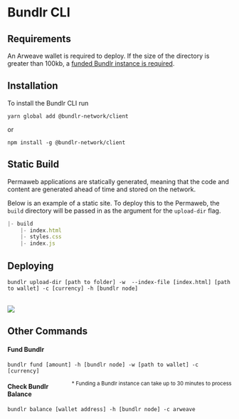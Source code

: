 # Bundlr CLI

## Requirements
An Arweave wallet is required to deploy. If the size of the directory is greater than 100kb, a <a href="#fund-bundlr">funded Bundlr instance is required</a>.

## Installation

To install the Bundlr CLI run 
```console
yarn global add @bundlr-network/client
```
or 
```console
npm install -g @bundlr-network/client
```

## Static Build
Permaweb applications are statically generated, meaning that the code and content are generated ahead of time and stored on the network.

Below is an example of a static site. To deploy this to the Permaweb, the `build` directory will be passed in as the argument for the `upload-dir` flag.

```js
|- build
    |- index.html
    |- styles.css
    |- index.js
```

## Deploying

```console
bundlr upload-dir [path to folder] -w  --index-file [index.html] [path to wallet] -c [currency] -h [bundlr node]
```

<br/>
<img src="https://arweave.net/XfcrDTZsBn-rNwPuIiftHsLCyYczxgIZeIcr10l1-AM" />

## Other Commands

#### Fund Bundlr

```console
bundlr fund [amount] -h [bundlr node] -w [path to wallet] -c [currency]
```
<sub style="float:right">\* Funding a Bundlr instance can take up to 30 minutes to process</sub>

#### Check Bundlr Balance
```console
bundlr balance [wallet address] -h [bundlr node] -c arweave
```